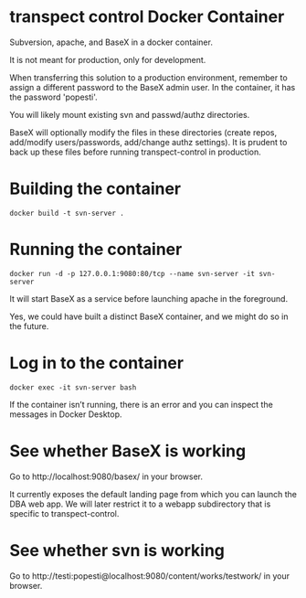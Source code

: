 # transpect control Docker Container

Subversion, apache, and BaseX in a docker container.

It is not meant for production, only for development.

When transferring this solution to a production environment, remember to assign a different password to the BaseX admin user.
In the container, it has the password 'popesti'.

You will likely mount existing svn and passwd/authz directories.

BaseX will optionally modify the files in these directories (create repos, add/modify users/passwords, add/change authz settings). It is prudent to back up these files before running transpect-control in production.

# Building the container

```
docker build -t svn-server .
```

# Running the container

```
docker run -d -p 127.0.0.1:9080:80/tcp --name svn-server -it svn-server
```

It will start BaseX as a service before launching apache in the foreground.

Yes, we could have built a distinct BaseX container, and we might do so in the future.

# Log in to the container

```
docker exec -it svn-server bash
```

If the container isn’t running, there is an error and you can inspect the messages in Docker Desktop.

# See whether BaseX is working

Go to http://localhost:9080/basex/ in your browser.

It currently exposes the default landing page from which you can launch the DBA web app.
We will later restrict it to a webapp subdirectory that is specific to transpect-control.

# See whether svn is working

Go to http://testi:popesti@localhost:9080/content/works/testwork/ in your browser.

